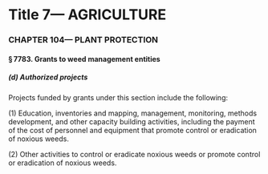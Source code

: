 
# Title 7— AGRICULTURE
### CHAPTER 104— PLANT PROTECTION
#### § 7783. Grants to weed management entities
##### (d) Authorized projects

Projects funded by grants under this section include the following:

(1) Education, inventories and mapping, management, monitoring, methods development, and other capacity building activities, including the payment of the cost of personnel and equipment that promote control or eradication of noxious weeds.

(2) Other activities to control or eradicate noxious weeds or promote control or eradication of noxious weeds.
